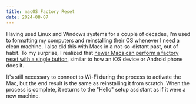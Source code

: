 ```yaml
---
title: macOS Factory Reset
date: 2024-08-07
---
```


Having used Linux and Windows systems for a couple of decades, I'm used to formatting my computers and reinstalling their OS whenever I need a clean machine. I also did this with Macs in a not-so-distant past, out of habit. To my surprise, I realized that [newer Macs can perform a factory reset with a single button][macos-reset], similar to how an iOS device or Android phone does it.

It's still necessary to connect to Wi-Fi during the process to activate the Mac, but the end result is the same as reinstalling it from scratch. When the process is complete, it returns to the "Hello" setup assistant as if it were a new machine.

[macos-reset]: https://support.apple.com/en-us/102664

